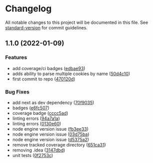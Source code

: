 # Changelog

All notable changes to this project will be documented in this file. See [standard-version](https://github.com/conventional-changelog/standard-version) for commit guidelines.

## 1.1.0 (2022-01-09)


### Features

* add coverage/ci badges ([edbae93](https://github.com/platypusrex/next-universal-cookies/commit/edbae93b75bd929f2d92898c74b740673116021b))
* adds ability to parse multiple cookies by name ([50d4c10](https://github.com/platypusrex/next-universal-cookies/commit/50d4c109906043f991c5c9874bb26c87787fc91c))
* first commit to repo ([470120d](https://github.com/platypusrex/next-universal-cookies/commit/470120d3362b9e323464d2ff36dd930ca705f3cc))


### Bug Fixes

* add next as dev dependency ([70f9035](https://github.com/platypusrex/next-universal-cookies/commit/70f9035fa9b1d5a5a87f0c0249a33c93321713d4))
* badges ([e6fc507](https://github.com/platypusrex/next-universal-cookies/commit/e6fc507817e75843b536fcd1393b960c8b826e7f))
* coverage badge ([cccc5ad](https://github.com/platypusrex/next-universal-cookies/commit/cccc5adeafc4bed58d5a0f29034fbec40e694136))
* linting errors ([94a7a1a](https://github.com/platypusrex/next-universal-cookies/commit/94a7a1a4cd7efd7e1c1cc791bb4cc1f31037812e))
* linting errors ([0130e60](https://github.com/platypusrex/next-universal-cookies/commit/0130e60d17040a57e32a5ad6ca363d6e2da1ae18))
* node engine version issue ([fb3ee33](https://github.com/platypusrex/next-universal-cookies/commit/fb3ee33ffb4b3b36210c1802490352f69dd322a2))
* node engine version issue ([03d75ba](https://github.com/platypusrex/next-universal-cookies/commit/03d75baddabb897cf4377de51157d47be447de18))
* node engine version issue ([d5375a2](https://github.com/platypusrex/next-universal-cookies/commit/d5375a2f850b559d8bc30fefe344da49a79cccba))
* remove tracked coverage directory ([651ca31](https://github.com/platypusrex/next-universal-cookies/commit/651ca31843f775b925996394dde206b932b0a4a1))
* removing .idea ([3147dbd](https://github.com/platypusrex/next-universal-cookies/commit/3147dbd4fb13d83a75467cc61b9661d1f9c735e1))
* unit tests ([0f2753c](https://github.com/platypusrex/next-universal-cookies/commit/0f2753cdc5053c71309952740e6c39c2db52c5da))
